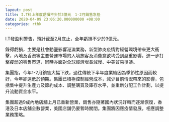 ```yaml
---
layout: post
title: I.T料上年度虧損不少於3億元　1-2月銷售急挫
date: 2020-04-09 23:06:20.000000000 +08:00
categories: rthk
---
```


I.T發盈利警告，預計截至2月底止，全年虧損不少於3億元。

錄得虧損，主要是社會動盪影響港澳業務，新型肺炎疫情對經營環境帶來更大衝擊，內地及香港等主要營運市場的入境旅客及消費意欲均受到嚴重影響，進一步打擊疫弱的零售市道，同時亦面對全球經濟增長減慢、中美貿易爭議。

集團指，今年1-2月銷售大幅下跌，過往傳統下半年度業績因為季節性原因而較好，今年卻遠低於預期。集團已積極控制經營成本，減少目前情況帶來的影響，包括集中提升生產力及節約成本、調整購買及庫存水平，並重新分配工作計劃，以提升流動資金水平。

集團超過9成內地店舖上月已重新營業，銷售亦隨著國內狀況好轉而逐漸恢復，香港及日本店舖全數營業，美國店舖仍要暫時關閉。集團將因應疫情發展，相應調整業務策略。
